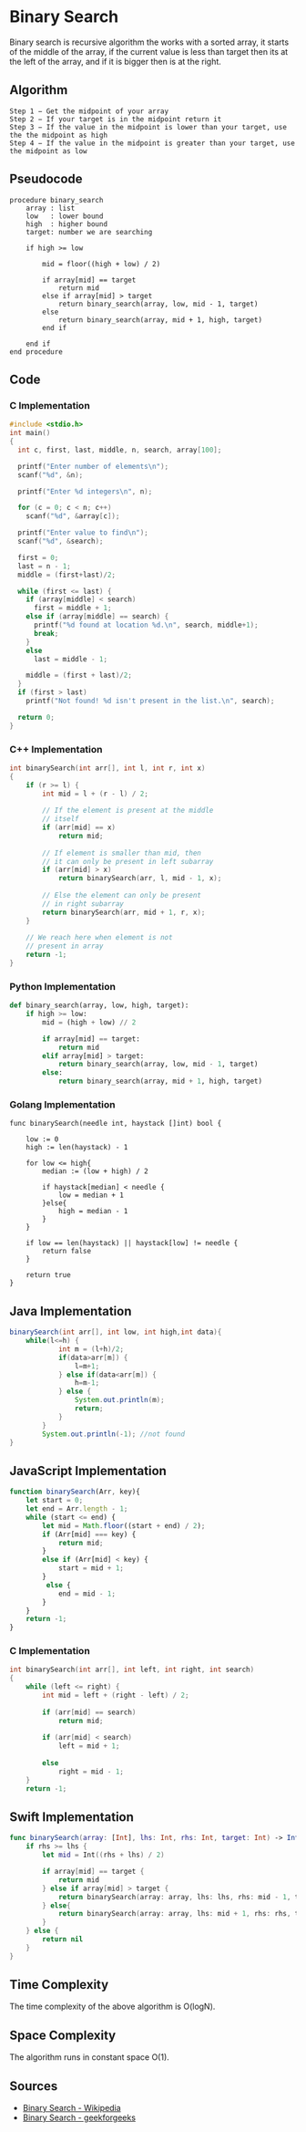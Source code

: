 # Binary Search

Binary search is recursive algorithm the works with a sorted array, it starts of the middle of the array, if the current value is less than target then its at the left of the array, and if it is bigger then is at the right.

## Algorithm

```
Step 1 − Get the midpoint of your array
Step 2 − If your target is in the midpoint return it
Step 3 − If the value in the midpoint is lower than your target, use the the midpoint as high
Step 4 − If the value in the midpoint is greater than your target, use the midpoint as low
```

## Pseudocode

```
procedure binary_search 
    array : list
    low   : lower bound 
    high  : higher bound 
    target: number we are searching 
  
    if high >= low

        mid = floor((high + low) / 2)

        if array[mid] == target
            return mid
        else if array[mid] > target
            return binary_search(array, low, mid - 1, target)
        else
            return binary_search(array, mid + 1, high, target)
        end if

    end if
end procedure
```

## Code

### C Implementation
```C
#include <stdio.h>
int main()
{
  int c, first, last, middle, n, search, array[100];

  printf("Enter number of elements\n");
  scanf("%d", &n);

  printf("Enter %d integers\n", n);

  for (c = 0; c < n; c++)
    scanf("%d", &array[c]);

  printf("Enter value to find\n");
  scanf("%d", &search);

  first = 0;
  last = n - 1;
  middle = (first+last)/2;

  while (first <= last) {
    if (array[middle] < search)
      first = middle + 1;
    else if (array[middle] == search) {
      printf("%d found at location %d.\n", search, middle+1);
      break;
    }
    else
      last = middle - 1;

    middle = (first + last)/2;
  }
  if (first > last)
    printf("Not found! %d isn't present in the list.\n", search);

  return 0;
}
```


### C++ Implementation

```C++
int binarySearch(int arr[], int l, int r, int x)
{
    if (r >= l) {
        int mid = l + (r - l) / 2;
  
        // If the element is present at the middle
        // itself
        if (arr[mid] == x)
            return mid;
  
        // If element is smaller than mid, then
        // it can only be present in left subarray
        if (arr[mid] > x)
            return binarySearch(arr, l, mid - 1, x);
  
        // Else the element can only be present
        // in right subarray
        return binarySearch(arr, mid + 1, r, x);
    }
  
    // We reach here when element is not
    // present in array
    return -1;
}
```

### Python Implementation

```python
def binary_search(array, low, high, target):
    if high >= low:
        mid = (high + low) // 2

        if array[mid] == target:
            return mid 
        elif array[mid] > target:
            return binary_search(array, low, mid - 1, target)
        else:
            return binary_search(array, mid + 1, high, target)
```
### Golang Implementation
```golang
func binarySearch(needle int, haystack []int) bool {

	low := 0
	high := len(haystack) - 1

	for low <= high{
		median := (low + high) / 2

		if haystack[median] < needle {
			low = median + 1
		}else{
			high = median - 1
		}
	}

	if low == len(haystack) || haystack[low] != needle {
		return false
	}

	return true
}
```

## Java Implementation
```java
binarySearch(int arr[], int low, int high,int data){
	while(l<=h) {
			int m = (l+h)/2;
			if(data>arr[m]) {
				l=m+1;
			} else if(data<arr[m]) {
				h=m-1;
			} else {
				System.out.println(m);
				return;
			}
		}
		System.out.println(-1); //not found
}
```

## JavaScript Implementation
```javascript
function binarySearch(Arr, key){
    let start = 0;
    let end = Arr.length - 1;
    while (start <= end) {
        let mid = Math.floor((start + end) / 2);
        if (Arr[mid] === key) {
            return mid;
        } 
        else if (Arr[mid] < key) {
            start = mid + 1;
        }
         else {
            end = mid - 1;
        }
    }
    return -1;
}
```

### C Implementation
```c
int binarySearch(int arr[], int left, int right, int search)
{
    while (left <= right) {
        int mid = left + (right - left) / 2;
  
        if (arr[mid] == search)
            return mid;
  
        if (arr[mid] < search)
            left = mid + 1;
  
        else
            right = mid - 1;
    }
    return -1;
```

## Swift Implementation
```swift
func binarySearch(array: [Int], lhs: Int, rhs: Int, target: Int) -> Int? {
    if rhs >= lhs {
        let mid = Int((rhs + lhs) / 2)

        if array[mid] == target {
            return mid
        } else if array[mid] > target {
            return binarySearch(array: array, lhs: lhs, rhs: mid - 1, target: target)
        } else{
            return binarySearch(array: array, lhs: mid + 1, rhs: rhs, target: target)
        }
    } else {
        return nil
    }
}
```

## Time Complexity

The time complexity of the above algorithm is O(logN).

## Space Complexity

The algorithm runs in constant space O(1).

## Sources
    
- [Binary Search - Wikipedia](https://en.wikipedia.org/wiki/Binary_search_algorithm)
- [Binary Search - geekforgeeks](https://www.geeksforgeeks.org/binary-search/)
